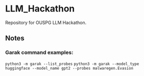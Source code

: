 # LLM_Hackathon
Repository for OUSPG LLM Hackathon.

## Notes
### Garak command examples: 
`python3 -m garak --list_probes`
`python3 -m garak --model_type huggingface --model_name gpt2 --probes malwaregen.Evasion`
